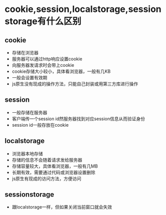 # cookie,session,localstorage,sessionstorage有什么区别

## cookie

- 存储在浏览器
- 服务器可以通过http响应设置cookie
- 向服务器发请求时会带上cookie
- cookie存储大小较小，具体看浏览器，一般有几KB
- 一般会设置有效期
- js原生没有现成的操作方法，只能自己封装或用第三方库进行操作

## session

- 一般存储在服务器
- 客户端传一个session id然服务器找到对应session信息从而验证身份
- session id一般存放在cookie

## localstorage

- 浏览器本地存储
- 存储的信息不会随着请求发给服务器
- 存储容量较大，具体看浏览器，一般有几MB
- 长期有效，需要通过代码或浏览器设置删除
- js原生有现成的访问方法，方便访问

## sessionstorage

- 跟localstorage一样，但如果关闭当前窗口就会失效
